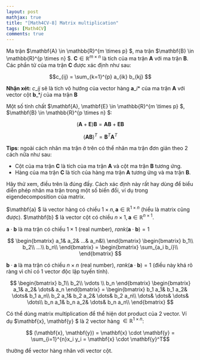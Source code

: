 ```yaml
---
layout: post
mathjax: true
title: "[Math4CV-8] Matrix multiplication"
tags: [Math4CV]
comments: true
---
```


Ma trận $\mathbf{A} \in \mathbb{R}^{m \times p} $, ma trận $\mathbf{B} \in \mathbb{R}^{p \times n} $. $\mathbf{C} \in \mathbb{R}^{m \times n}$ là tích của ma trận $\mathbf{A}$ với ma trận $\mathbf{B}$. Các phần tử của ma trận $\mathbf{C}$ được xác định như sau:

$$c_{ij} = \sum_{k=1}^{p} a_{ik} b_{kj} $$

**Nhận xét:** $c\_{ij}$ sẽ là tích vô hướng của vector hàng  $\mathbf{a}\_{i * }$ của ma trận $\mathbf{A}$ với vector cột $\mathbf{b}\_{ * j}$ của ma trận $\mathbf{B}$ 

Một số tính chất $\mathbf{A}, \mathbf{E} \in \mathbb{R}^{m \times p} $, $\mathbf{B} \in \mathbb{R}^{p \times n} $:

$$ (\mathbf{A} + \mathbf{E})\mathbf{B} = \mathbf{A} \mathbf{B} + \mathbf{E} \mathbf{B} $$

$$ (\mathbf{A} \mathbf{B})^T = \mathbf{B}^T \mathbf{A}^T $$

**Tips**: ngoài cách nhân ma trận ở trên có thể nhân ma trận đơn giản theo 2 cách nữa như sau:
- Cột của ma trận $\mathbf{C}$ là tích của ma trận $\mathbf{A}$ và cột ma trận $\mathbf{B}$ tương ứng. 
- Hàng của ma trận $\mathbf{C}$ là tích của hàng ma trận $\mathbf{A}$ tương ứng và ma trận $\mathbf{B}$. 

Hãy thử xem, điều trên là đúng đấy. Cách xác định này rất hay dùng để biểu diễn phép nhân ma trận trong một số biến đổi, ví dụ trong eigendecomposition của matrix.

$\mathbf{a} $ là vector hàng có chiều $1 \times n, \mathbf{a} \in \mathbb{R}^{1 \times n}$  (hiểu là matrix cũng được).
$\mathbf{b} $ là vector cột có chiều $n \times 1, \mathbf{a} \in \mathbb{R}^{n \times 1}$.

$\mathbf{a} \cdot \mathbf{b}$ là ma trận có chiều $1 \times 1$ (real number), $rank(\mathbf{a} \cdot \mathbf{b}) = 1$

$$
\begin{bmatrix}
 a_1&  a_2&  ...& a_n&\\
\end{bmatrix} 
\begin{bmatrix}
 b_1\\
 b_2\\
 ...\\
 b_n\\
\end{bmatrix} = 
\begin{bmatrix}
 \sum_{a_i b_i}\\
\end{bmatrix}
$$

$\mathbf{b} \cdot \mathbf{a}$ là ma trận có chiều $n \times n$ (real number), $rank(\mathbf{a} \cdot \mathbf{b}) = 1$ (điều này khá rõ ràng vì chỉ có 1 vector độc lập tuyến tính).

$$
\begin{bmatrix}
 b_1\\
 b_2\\
 \vdots \\
 b_n
\end{bmatrix}
\begin{bmatrix}
 a_1&  a_2& \dots& a_n
\end{bmatrix} = 
\begin{bmatrix}
 b_1 a_1&  b_1 a_2& \dots&  b_1 a_n\\
 b_2 a_1&  b_2 a_2& \dots&  b_2 a_n\\
 \dots& \dots& \dots& \dots\\
 b_n a_1&  b_n a_2& \dots& b_n a_n\\
\end{bmatrix}
$$

Có thể dùng matrix multiplication để thể hiện dot product của 2 vector. Ví dụ $\mathbf{x}, \mathbf{y} $ là 2 vector hàng  $\in \mathbb{R}^{1 \times n}$:

$$ (\mathbf{x}, \mathbf{y}) =  \mathbf{x} \cdot \mathbf{y} = \sum_{i=1}^{n}x_i y_i = \mathbf{x} \cdot \mathbf{y}^T$$

thường để vector hàng nhân với vector cột.






